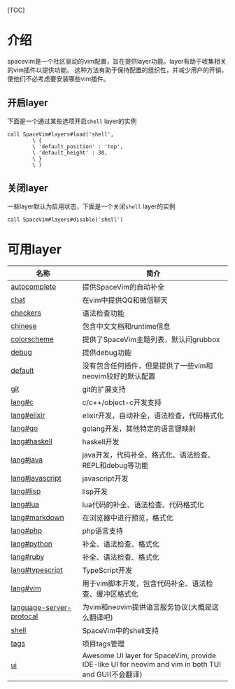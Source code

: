 [TOC]

# 介绍
spacevim是一个社区驱动的vim配置，旨在提供layer功能。layer有助于收集相关的vim插件以提供功能。
这种方法有助于保持配置的组织性，并减少用户的开销，使他们不必考虑要安装哪些vim插件。
## 开启layer
下面是一个通过某些选项开启`shell` layer的实例
```vim
call SpaceVim#layers#load('shell',
        \ {
        \ 'default_position' : 'top',
        \ 'default_height' : 30,
        \ }
        \ )
```
## 关闭layer
一些layer默认为启用状态，下面是一个关闭`shell` layer的实例
```vim
call SpaceVim#layers#disable('shell')
```
# 可用layer
|名称|简介|
|-|-|
|[autocomplete](layers/autocomplete.md)|提供SpaceVim的自动补全|
|[chat](layers/chat.md)|在vim中提供QQ和微信聊天|
|[checkers](layers/checkers.md)|语法检查功能|
|[chinese](layers/chinese.md)|包含中文文档和runtime信息|
|[colorscheme](layers/colorscheme.md)|提供了SpaceVim主题列表，默认问grubbox|
|[debug](layer/debug.md)|提供debug功能|
|[default](layer/default.md)|没有包含任何插件，但是提供了一些vim和neovim较好的默认配置|
|[git](layers/git.md)|git的扩展支持|
|[lang#c](layers/lang/c.md)|c/c++/object-c开发支持|
|[lang#elixir](layers/lang/elixir.md)|elixir开发，自动补全，语法检查，代码格式化|
|[lang#go](layers/lang/go.md)|golang开发，其他特定的语言键映射|
|[lang#haskell](layers/lang/haskell.md)|haskell开发|
|[lang#java](layers/lang/java.md)|java开发，代码补全、格式化、语法检查、REPL和debug等功能|
|[lang#javascript](layers/lang/javascript.md)|javascript开发|
|[lang#lisp](layers/lang/lisp.md)|lisp开发|
|[lang#lua](layers/lang/lua.md)|lua代码的补全、语法检查、代码格式化|
|[lang#markdown](layers/lang/markdown.md)|在浏览器中进行预览，格式化|
|[lang#php](layers/lang/php.md)|php语言支持|
|[lang#python](layers/lang/python.md)|补全、语法检查、格式化|
|[lang#ruby](layers/lang/ruby.md)|补全、语法检查、格式化|
|[lang#typescript](layers/lang/typescript.md)|TypeScript开发|
|[lang#vim](layers/lang/vim.md)|用于vim脚本开发，包含代码补全、语法检查、缓冲区格式化|
|[language-server-protocal](layers/language-server-protocal.md)|为vim和neovim提供语言服务协议(大概是这么翻译吧)|
|[shell](layers/shell.md)|SpaceVim中的shell支持|
|[tags](layers/tages.md)|项目tags管理|
|[ui](layers/ui.md)|Awesome UI layer for SpaceVim, provide IDE-like UI for neovim and vim in both TUI and GUI(不会翻译)|


